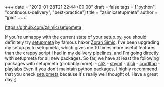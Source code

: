 +++
date = "2019-01-28T21:22:44+00:00"
draft = false
tags = ["python", "continuous-delivery", "best-practice"]
title = "zsimicsetupmeta"
author = "jpic"
+++

https://github.com/zsimic/setupmeta

If you're unhappy with the current state of your setup.py, you should definitely try [setupmeta](https://github.com/zsimic/setupmeta) by famous haxor [Zoran Simic](https://github.com/zsimic). I've been upgrading my setup.py to setupmeta, which gives me 10 times more useful features than the crappy script I had in my delivery pipelines, and I'm going directly with setupmeta for all new packages. So far, we have at least the following packages with setupmeta (probably more): \- [cli2](https://yourlabs.io/oss/cli2) \- [shyml](https://yourlabs.io/oss/shyml) \- [djcli](https://yourlabs.io/oss/djcli) \- [crudlfap](https://yourlabs.io/oss/crudlfap) \- [playlabs](https://yourlabs.io/oss/playlabs) Even if you don't maintain python packages, I highly recommend that you check [setupmeta](https://github.com/zsimic/setupmeta) because it's really well thought of. Have a great day ;)
